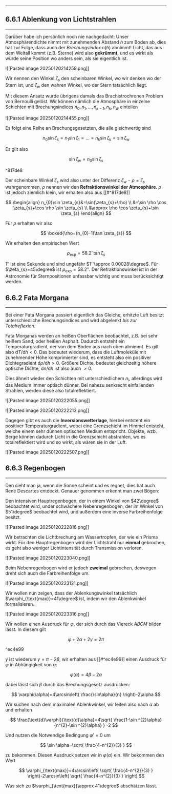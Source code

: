 ***

## 6.6.1 Ablenkung von Lichtstrahlen
***

Darüber habe ich persönlich noch nie nachgedacht: Unser Atmosphärendichte nimmt mit zunehmenden Abstand $h$ zum Boden ab, dies hat zur Folge, dass auch der *Brechungsindex* $n(h)$ abnimmt! Licht, das aus dem Weltall kommt (z.B. Sterne) wird also **gekrümmt**, und es wirkt als würde seine Position wo anders sein, als sie eigentlich ist.

![[Pasted image 20250120214259.png]]

Wir nennen den Winkel $\zeta_{s}$ den scheinbaren Winkel, wo wir denken wo der Stern ist, und $\zeta_{w}$ den wahren Winkel, wo der Stern tatsächlich liegt.

Mit diesem Ansatz wurde übrigens damals das Brachistrochronen Problem von Bernoulli gelöst. Wir können nämlich die Atmosphäre in einzelne Schichten mit Brechungsindices $n_{0},n_{1},\dots ,n_{k-1},n_{k},n_{w}$ einteilen

![[Pasted image 20250120214455.png]]

Es folgt eine Reihe an Brechungsgesetzten, die alle gleichwertig sind

$$
n_{0}\sin \zeta_{s}=n_{1}\sin \zeta_{1}=\dots=n_{k}\sin \zeta_{k}=\sin \zeta_{w}
$$

Es gilt also

$$
\sin \zeta_{w}=n_{0}\sin \zeta_{s}
$$

^817de8

Der scheinbare Winkel $\zeta_{s}$ wird also unter der Differenz $\zeta_{w}-\rho=\zeta_{s}$ wahrgenommen, $\rho$ nennen wir den **Refraktionswinkel der Atmosphäre**. $\rho$ ist jedoch ziemlich klein, wir erhalten also aus [[#^817de8]] 

$$
\begin{align}
n_{0}\sin \zeta_{s}&=\sin(\zeta_{s}+\rho) \\
&=\sin \rho \cos \zeta_{s}+\cos \rho \sin \zeta_{s} \\
&\approx \rho \cos \zeta_{s}+\sin \zeta_{s}
\end{align}
$$

Für $\rho$ erhalten wir also

$$
\boxed{\rho=(n_{0}-1)\tan \zeta_{s}}
$$

Wir erhalten den empirischen Wert

$$
\rho_{\text{exp}}=58.2'' \tan \zeta_{s}
$$

$1''$ ist eine Sekunde und sind ungefähr $1''\approx 0.00028\degree$. Für $\zeta_{s}=45\degree$ ist $\rho_{\text{exp}}=58.2''$. Der Refraktionswinkel ist in der Astronomie für Sternpositionen unfassbar wichtig und muss berücksichtigt werden.


## 6.6.2 Fata Morgana
***

Bei einer Fata Morgana passiert eigentlich das Gleiche, erhitzte Luft besitzt unterschiedliche Brechungsindices und wird abgelenkt *bis zur Totalreflexion*.

Fata Morganas werden an heißen Oberflächen beobachtet, z.B. bei sehr heißem Sand, oder heißen Asphalt. Dadurch entsteht ein Temperaturgradient, der von dem Boden aus nach oben abnimmt. Es gilt also $\text{d}T /\text{d}h <0$. Das bedeutet wiederum, dass die Luftmoleküle mit zunehmender Höhe komprimierter sind, es entsteht also ein positiver Dichtegradient $\text{d}\rho /\text{d}h>0$. Größere Dichte, bedeutet gleichzeitig höhere optische Dichte, $\text{d}n /\text{d}h$ ist also auch $>0$.

Dies ähnelt wieder den Schichten mit unterschiedlichem $n_{i}$, allerdings wird das Medium immer optisch dünner. Bei nahezu senkrecht einfallenden Strahlen, werden diese also totalreflektiert. 

![[Pasted image 20250120222055.png]]

![[Pasted image 20250120222213.png]]

Dagegen gibt es auch die **Inversionswetterlage**, hierbei entsteht ein positiver Temperaturgradient, wobei eine Grenzschicht im Himmel entsteht, welche einem sehr dünnen optischen Medium entspricht. Objekte, wzb. Berge können dadurch Licht in die Grenzschicht abstrahlen, wo es totalreflektiert wird und so wirkt, als wären sie in der Luft.

![[Pasted image 20250120222507.png]]


## 6.6.3 Regenbogen
***

Den sieht man ja, wenn die Sonne scheint und es regnet, dies hat auch René Descartes entdeckt. Genauer genommen erkennt man zwei Bögen:

Den intensiven Hauptregenbogen, der in einem Winkel von $42\degree$ beobachtet wird, under schwächere Nebenregenbogen, der im Winkel von $51\degree$ beobachtet wird, und außerdem eine inverse Farbreihenfolge besitzt.

![[Pasted image 20250120222816.png]]

Wir betrachten die Lichtbrechung am Wassertropfen, der wie ein Prisma wirkt. Für den Hauptregenbogen wird der Lichtstrahl nur **einmal** gebrochen, es geht also weniger Lichtintensität durch Transmission verloren.

![[Pasted image 20250120223040.png]]

Beim Nebenregenbogen wird er jedoch **zweimal** gebrochen, deswegen dreht sich auch die Farbreihenfolge um.

![[Pasted image 20250120223121.png]]

Wir wollen nun zeigen, dass der Ablenkungswinkel tatsächlich $\varphi_{\text{max}}=41\degree$ ist, indem wir den Ablenkwinkel formalisieren. 

![[Pasted image 20250120223316.png]]

Wir wollen einen Ausdruck für $\varphi$, der sich durch das Viereck $ABCM$ bilden lässt. In diesem gilt

$$
\varphi+2\alpha+2\gamma=2\pi
$$

^ec4e99

$\gamma$ ist wiederum $\gamma=\pi-2\beta$, wir erhalten aus [[#^ec4e99]] einen Ausdruck für $\varphi$ in Abhängigkeit von $\alpha$:

$$
\varphi(\alpha)=4\beta-2\alpha
$$

dabei lässt sich $\beta$ durch das Brechungsgesetz ausdrücken:

$$
\varphi(\alpha)=4\arcsin\left( \frac{\sin\alpha}{n} \right)-2\alpha
$$

Wir suchen nach dem maximalen Ablenkwinkel, wir leiten also nach $\alpha$ ab und erhalten

$$
\frac{\text{d}\varphi}{\text{d}\alpha}=4\sqrt{ \frac{1-\sin ^{2}\alpha}{n^{2}-\sin ^{2}\alpha} } -2
$$

Und nutzen die Notwendige Bedingung $\varphi'=0$ um

$$
\sin \alpha=\sqrt{ \frac{4-n^{2}}{3} }
$$

zu bekommen. Diesen Ausdruck setzen wir in $\varphi(\alpha)$ ein. Wir bekommen den Wert

$$
\varphi_{\text{max}}=4\arcsin\left( \sqrt{ \frac{4-n^{2}}{3} } \right)-2\arcsin\left( \sqrt{ \frac{4-n^{2}}{3} } \right)
$$

Was sich zu $\varphi_{\text{max}}\approx 41\degree$ abschätzen lässt.

